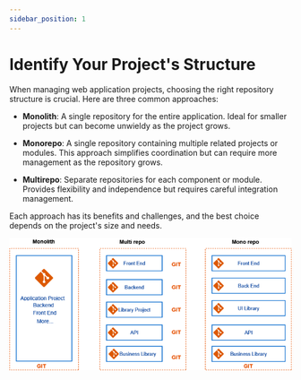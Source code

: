 ```yaml
---
sidebar_position: 1
---
```


# Identify Your Project's Structure

When managing web application projects, choosing the right repository structure is crucial. Here are three common approaches:

- **Monolith**: A single repository for the entire application. Ideal for smaller projects but can become unwieldy as the project grows.

- **Monorepo**: A single repository containing multiple related projects or modules. This approach simplifies coordination but can require more management as the repository grows.

- **Multirepo**: Separate repositories for each component or module. Provides flexibility and independence but requires careful integration management.

Each approach has its benefits and challenges, and the best choice depends on the project's size and needs.

![Alt text](../../static/img/repos.png)
